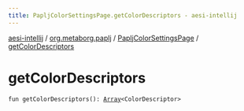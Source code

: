 ```yaml
---
title: PapljColorSettingsPage.getColorDescriptors - aesi-intellij
---
```


[aesi-intellij](../../index.html) / [org.metaborg.paplj](../index.html) / [PapljColorSettingsPage](index.html) / [getColorDescriptors](.)

# getColorDescriptors

`fun getColorDescriptors(): `[`Array`](https://kotlinlang.org/api/latest/jvm/stdlib/kotlin/-array/index.html)`<ColorDescriptor>`